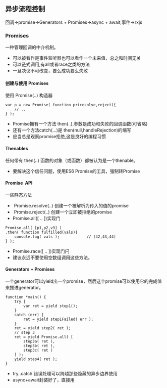 ## 异步流程控制
回调->promise->Generators + Promises->async + await,事件->rxjs
### Promises
一种管理回调的中介机制。

* 可以被看作是事件监听器也可以看作一个未来值，总之和时间无关
* 可以链式调用,有all或者race之类的方法
* 一旦决议不可改变，要么成功要么失败

#### 创建与使用 Promises
使用 Promise(..) 构造器
```
var p = new Promise( function pr(resolve,reject){ 
    // .. 
} ); 
```

* Promise拥有一个方法 then(..),参数是成功和失败的回调函数(可省略)
* 还有一个方法catch(...)是 then(null,handleRejection)的缩写
* 应当总是观察promise拒绝,这是良好的编程习惯

#### Thenables
任何带有 then(..) 函数的对象（或函数）都被认为是一个thenable。

* 要解决这个信任问题，使用ES6 Promise的工具，强制转Promise

#### Promise  API
一些静态方法

*  Promise.resolve(..) 创建一个被解析为传入的值的promise
*  Promise.reject(..) 创建一个立即被拒绝的promise
*  Promise.all([ .. ])实现门
```
Promise.all( [p1,p2,v3] ) 
.then( function fulfilled(vals){ 
    console.log( vals );            // [42,43,44] 
} ); 
```
* Promise.race([ .. ])实现门闩
* 建议永远不要使用空数组调用这些方法。

#### Generators + Promises
一个generator可以yield出一个promise，然后这个promise可以使用它的完成值来推进generator。
```
function *main() { 
    try { 
        var ret = yield step1(); 
    } 
    catch (err) { 
        ret = yield step1Failed( err ); 
    } 
    ret = yield step2( ret ); 
    // step 3 
    ret = yield Promise.all( [ 
        step3a( ret ), 
        step3b( ret ), 
        step3c( ret ) 
    ] ); 
    yield step4( ret ); 
} 
```

* try..catch 错误处理可以跨越那些隐藏的异步边界使用
* async+await封装好了，直接用